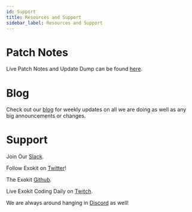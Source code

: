 ```yaml
---
id: Support
title: Resources and Support
sidebar_label: Resources and Support
---
```


# Patch Notes
Live Patch Notes and Update Dump can be found [here](https://github.com/webmixedreality/exokit/commits/master).

# Blog
Check out our [blog](https://medium.com/webmr) for weekly updates on all we are doing as well as any big announcements or changes.

# Support

Join Our [Slack](https://exoslack.now.sh/).

Follow Exokit on [Twitter](https://twitter.com/webmixedreality)!

The Exokit [Github](https://github.com/webmixedreality/exokit).

Live Exokit Coding Daily on [Twitch](https://www.twitch.tv/avaer).

We are always around hanging in [Discord](https://discord.gg/cf5tfTV) as well!
